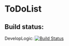 # ToDoList
## Build status:
DevelopLogic: [![Build Status](https://travis-ci.org/dimkatet/ToDoList.svg?branch=developLogic)](https://travis-ci.org/dimkatet/ToDoList)

